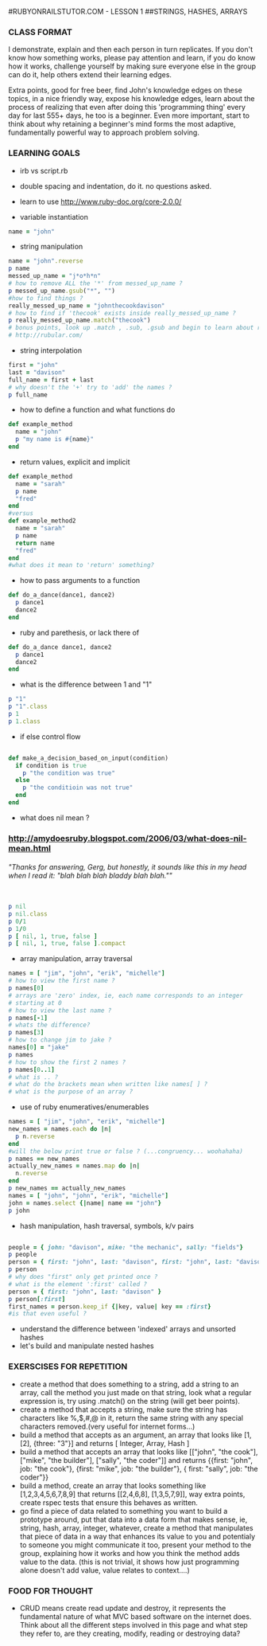 #RUBYONRAILSTUTOR.COM - LESSON 1
##STRINGS, HASHES, ARRAYS

### CLASS FORMAT

I demonstrate, explain and then each person in turn replicates.  If you don't know how something works, please pay attention and learn, if you do know how it works, challenge yourself by making sure everyone else in the group can do it, help others extend their learning edges.   

Extra points, good for free beer, find John's knowledge edges on these topics, in a nice friendly way, expose his knowledge edges, learn about the process of realizing that even after doing this 'programming thing' every day for last 555+ days, he too is a beginner.  Even more important, start to think about why retaining a beginner's mind forms the most adaptive, fundamentally powerful way to approach problem solving.   




### LEARNING GOALS

  - irb vs script.rb

  - double spacing and indentation, do it. no questions asked.

  - learn to use http://www.ruby-doc.org/core-2.0.0/

  - variable instantiation

  ```ruby
  name = "john"
  ```

  - string manipulation  

  ```ruby
  name = "john".reverse
  p name
  messed_up_name = "j*o*h*n"
  # how to remove ALL the '*' from messed_up_name ?
  p messed_up_name.gsub("*", "")
  #how to find things ? 
  really_messed_up_name = "johnthecookdavison"
  # how to find if 'thecook' exists inside really_messed_up_name ? 
  p really_messed_up_name.match("thecook")
  # bonus points, look up .match , .sub, .gsub and begin to learn about regular expressions.. 
  # http://rubular.com/
  ```

  - string interpolation

  ```ruby
  first = "john"
  last = "davison"
  full_name = first + last
  # why doesn't the '+' try to 'add' the names ? 
  p full_name
  ```

  - how to define a function and what functions do

  ```ruby
  def example_method
    name = "john"
    p "my name is #{name}"
  end
  ```

  - return values, explicit and implicit

  ```ruby
  def example_method
    name = "sarah"
    p name
    "fred"
  end
  #versus
  def example_method2
    name = "sarah"
    p name
    return name
    "fred"
  end
  #what does it mean to 'return' something?
  ```

  - how to pass arguments to a function

  ```ruby
  def do_a_dance(dance1, dance2)
    p dance1
    dance2
  end
  ```

  - ruby and parethesis, or lack there of

  ```ruby
  def do_a_dance dance1, dance2 
    p dance1
    dance2
  end
  ```

  - what is the difference between 1 and "1"

  ```ruby
  p "1"
  p "1".class
  p 1
  p 1.class
  ```

  - if else control flow

  ```ruby

  def make_a_decision_based_on_input(condition)
    if condition is true
      p "the condition was true"
    else
      p "the conditioin was not true"
    end
  end

  ```

  - what does nil mean ?
  ### http://amydoesruby.blogspot.com/2006/03/what-does-nil-mean.html
  ###### "Thanks for answering, Gerg, but honestly, it sounds like this in my head when I read it: "blah blah blah bladdy blah blah.""

  ```ruby

  p nil
  p nil.class
  p 0/1
  p 1/0
  p [ nil, 1, true, false ]
  p [ nil, 1, true, false ].compact

  ```


  - array manipulation, array traversal

  ```ruby
  names = [ "jim", "john", "erik", "michelle"]
  # how to view the first name ?
  p names[0]
  # arrays are 'zero' index, ie, each name corresponds to an integer
  # starting at 0
  # how to view the last name ?
  p names[-1]
  # whats the difference? 
  p names[3]
  # how to change jim to jake ? 
  names[0] = "jake"
  p names
  # how to show the first 2 names ? 
  p names[0..1]
  # what is .. ? 
  # what do the brackets mean when written like names[ ] ?
  # what is the purpose of an array ?
  ```

  - use of ruby enumeratives/enumerables

  ```ruby
  names = [ "jim", "john", "erik", "michelle"]
  new_names = names.each do |n|
    p n.reverse
  end
  #will the below print true or false ? (...congruency... woohahaha)
  p names == new_names
  actually_new_names = names.map do |n|
    n.reverse
  end
  p new_names == actually_new_names
  names = [ "john", "john", "erik", "michelle"]
  john = names.select {|name| name == "john"}
  p john
  ```
  
  - hash manipulation, hash traversal, symbols, k/v pairs

  ```ruby

  people = { john: "davison", mike: "the mechanic", sally: "fields"}
  p people
  person = { first: "john", last: "davison", first: "john", last: "davison" }
  p person
  # why does "first" only get printed once ? 
  # what is the element ':first' called ? 
  person = { first: "john", last: "davison" }
  p person[:first]
  first_names = person.keep_if {|key, value| key == :first}
  #is that even useful ? 

  ```

  - understand the difference between 'indexed' arrays and unsorted hashes
  - let's build and manipulate nested hashes
  
  ### EXERSCISES FOR REPETITION
  * create a method that does something to a string, add a string to an array, call the method you just made on that string, look what a regular expression is, try using .match() on the string (will get beer points).
  * create a method that accepts a string, make sure the string has characters like %,$,#,@ in it, return the same string with any special characters removed.(very useful for internet forms...)
  * build a method that accepts as an argument, an array that looks like [1, [2], {three: "3"}] and returns [ Integer, Array, Hash ]
  * build a method that accepts an array that looks like [["john", "the cook"], ["mike", "the builder"], ["sally", "the coder"]] and returns {{first: "john", job: "the cook"}, {first: "mike", job: "the builder"}, { first: "sally", job: "the coder"}}
  * build a method, create an array that looks something like [1,2,3,4,5,6,7,8,9] that returns [[2,4,6,8], [1,3,5,7,9]], way extra points, create rspec tests that ensure this behaves as written.
  * go find a piece of data related to something you want to build a prototype around, put that data into a data form that makes sense, ie, string, hash, array, integer, whatever, create a method that manipulates that piece of data in a way that enhances its value to you and potentialy to someone you might communicate it too, present your method to the group, explaining how it works and how you think the method adds value to the data. (this is not trivial, it shows how just programming alone doesn't add value, value relates to context....)



  ### FOOD FOR THOUGHT

  * CRUD means create read update and destroy, it represents the fundamental nature of what MVC based software on the internet does.  Think about all the different steps involved in this page and what step they refer to, are they creating, modify, reading or destroying data?  
